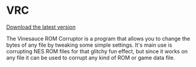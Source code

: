 VRC
===
[Download the latest version](http://github.com/Rikerz/VRC/raw/master/bin/Vinesauce%20ROM%20Corruptor.zip)

The Vinesauce ROM Corruptor is a program that allows you to change the bytes of any file by tweaking some simple settings.
It's main use is corrupting NES ROM files for that glitchy fun effect, but since it works on any file it can be used to corrupt any kind of ROM or game data file.

